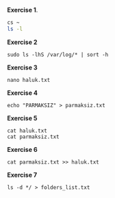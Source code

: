 **Exercise 1**.
```bash
cs ~
ls -l
```

**Exercise 2**
```
sudo ls -lhS /var/log/* | sort -h
```

**Exercise 3**
```
nano haluk.txt
```

**Exercise 4**
```
echo "PARMAKSIZ" > parmaksiz.txt
```
**Exercise 5**
```
cat haluk.txt
cat parmaksiz.txt
```
**Exercise 6**
```
cat parmaksiz.txt >> haluk.txt
```
**Exercise 7**
```
ls -d */ > folders_list.txt
```
